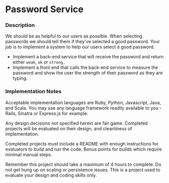 # Password Service

### Description

We should be as helpful to our users as possible. When selecting passwords we
should tell them if they've selected a good password. Your job is to implement
a system to help our users select a good password.

* Implement a back-end service that will receive the password and return either `weak`,
  `ok` or `strong.`
* Implement a front end that calls the back-end service to measure the password and 
  show the user the strength of their password as they are typing.

### Implementation Notes

Acceptable implementation languages are Ruby, Python, Javascript, Java, and Scala. You may use any language framework readily available to you - Rails, Sinatra or Express.js for example.

Any design decisions not specified herein are fair game. Completed projects will be evaluated on their design, and cleanliness of implementation.

Completed projects must include a README with enough instructions for evaluators to build and run the code. Bonus points for builds which require minimal manual steps.

Remember this project should take a maximum of 4 hours to complete. Do not get hung up on scaling or persistence issues. This is a project used to evaluate your design and coding skills only.
